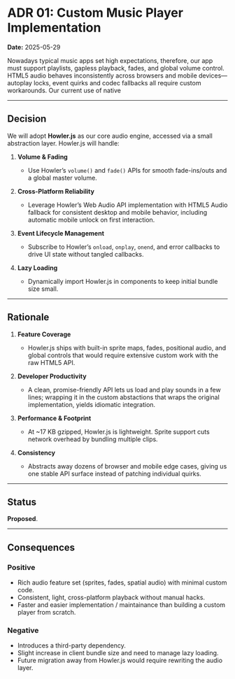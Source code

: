 # ADR 01: Custom Music Player Implementation

**Date:** 2025-05-29

Nowadays typical music apps set high expectations, therefore, our app must support playlists, gapless playback, fades, and global volume control. HTML5 audio behaves inconsistently across browsers and mobile devices—autoplay locks, event quirks and codec fallbacks all require custom workarounds. Our current use of native <audio> element isn't even a touch close to the expected player, meaning we should implement a real-world player from scratch. Using external tools is highly preferrable. Any chosen library must be lightweight (ideally under 20 KB gzipped) and allow lazy loading.

---

## Decision

We will adopt **Howler.js** as our core audio engine, accessed via a small abstraction layer. Howler.js will handle:

1. **Volume & Fading**

   - Use Howler’s `volume()` and `fade()` APIs for smooth fade-ins/outs and a global master volume.

2. **Cross-Platform Reliability**

   - Leverage Howler’s Web Audio API implementation with HTML5 Audio fallback for consistent desktop and mobile behavior, including automatic mobile unlock on first interaction.

3. **Event Lifecycle Management**

   - Subscribe to Howler’s `onload`, `onplay`, `onend`, and error callbacks to drive UI state without tangled callbacks.

4. **Lazy Loading**

   - Dynamically import Howler.js in components to keep initial bundle size small.

---

## Rationale

1. **Feature Coverage**

   - Howler.js ships with built-in sprite maps, fades, positional audio, and global controls that would require extensive custom work with the raw HTML5 API.

2. **Developer Productivity**

   - A clean, promise-friendly API lets us load and play sounds in a few lines; wrapping it in the custom abstactions that wraps the original implementation, yields idiomatic integration.

3. **Performance & Footprint**

   - At \~17 KB gzipped, Howler.js is lightweight. Sprite support cuts network overhead by bundling multiple clips.

4. **Consistency**

   - Abstracts away dozens of browser and mobile edge cases, giving us one stable API surface instead of patching individual quirks.

---

## Status

**Proposed**.

---

## Consequences

### Positive

- Rich audio feature set (sprites, fades, spatial audio) with minimal custom code.
- Consistent, light, cross-platform playback without manual hacks.
- Faster and easier implementation / maintainance than building a custom player from scratch.

### Negative

- Introduces a third-party dependency.
- Slight increase in client bundle size and need to manage lazy loading.
- Future migration away from Howler.js would require rewriting the audio layer.
